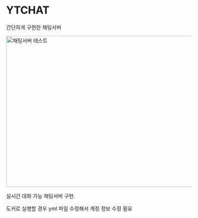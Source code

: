 # YTCHAT

간단하게 구현한 채팅서버

<img width="963" height="410" alt="채팅서버 테스트" src="https://github.com/user-attachments/assets/bdf834ee-cdd3-48f6-89be-aa97885f55c0" />

실시간 대화 가능 채팅서버 구현.

도커로 실행할 경우 yml 파일 수정해서 계정 정보 수정 필요

